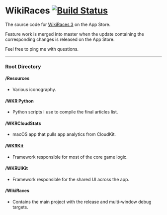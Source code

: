 # WikiRaces [![Build Status](https://travis-ci.org/atfinke/WikiRaces.svg?branch=master)](https://travis-ci.org/atfinke/WikiRaces)

The source code for [WikiRaces 3](https://itunes.apple.com/us/app/wikiraces-3/id1030997904?mt=8) on the App Store.

Feature work is merged into master when the update containing the corresponding changes is released on the App Store.

Feel free to ping me with questions.
***
### Root Directory

#### /Resources
- Various iconography.
#### /WKR Python
- Python scripts I use to compile the final articles list.
#### /WKRCloudStats
- macOS app that pulls app analytics from CloudKit.
#### /WKRKit
- Framework responsible for most of the core game logic.
#### /WKRUIKit
- Framework responsible for the shared UI across the app.
#### /WikiRaces
- Contains the main project with the release and multi-window debug targets.
